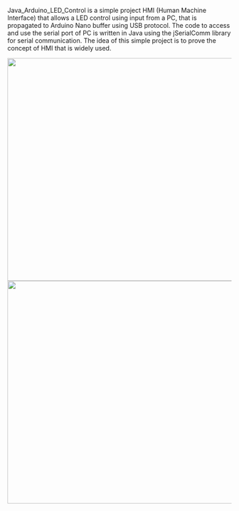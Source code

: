 Java_Arduino_LED_Control is a simple project HMI (Human Machine Interface) that allows a LED control using input from a PC, that is propagated to Arduino Nano buffer using USB protocol.
The code to access and use the serial port of PC is written in Java using the jSerialComm library for serial communication.
The idea of this simple project is to prove the concept of HMI that is widely used.

<img src="https://github.com/EronaIslami/Java_Arduino_LED_Control/assets/132479567/bf6804b3-631a-40c6-a8e2-b366cae13536" width="700" height="500">
<img src="https://github.com/EronaIslami/Java_Arduino_LED_Control/assets/132479567/f060a9d8-c179-4eea-bd99-3721972dc463" width="700" height="500">






